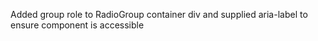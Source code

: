 Added group role to RadioGroup container div and supplied aria-label to ensure component is accessible